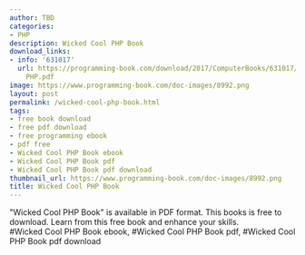 ```yaml
---
author: TBD
categories:
- PHP
description: Wicked Cool PHP Book
download_links:
- info: '631017'
  url: https://programming-book.com/download/2017/ComputerBooks/631017/Wicked Cool
    PHP.pdf
image: https://www.programming-book.com/doc-images/8992.png
layout: post
permalink: /wicked-cool-php-book.html
tags:
- free book download
- free pdf download
- free programming ebook
- pdf free
- Wicked Cool PHP Book ebook
- Wicked Cool PHP Book pdf
- Wicked Cool PHP Book pdf download
thumbnail_url: https://www.programming-book.com/doc-images/8992.png
title: Wicked Cool PHP Book
---
```


 
<div class="item-desc text-justify">
  "Wicked Cool PHP Book" is available in PDF format. This books is free to download. Learn from this free book and enhance your skills.
  <br>
  #Wicked Cool PHP Book ebook, #Wicked Cool PHP Book pdf, #Wicked Cool PHP Book pdf download
</div>